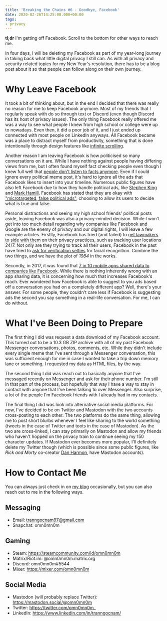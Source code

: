 ```yaml
---
title: 'Breaking the Chains #6 - Goodbye, Facebook'
date: 2020-02-26T14:25:00.000+00:00
tags:
- privacy
---
```

**tl;dr** I'm getting off Facebook. Scroll to the bottom for other ways to reach me.

In four days, I will be deleting my Facebook as part of my year-long journey in taking back what little digital privacy I still can. As with all privacy and security related topics for my New Year's resolution, there has to be a blog post about it so that people can follow along on their own journey.

# Why Leave Facebook
It took a bit of thinking about, but in the end I decided that there was really no reason for me to keep Facebook anymore. Most of my friends that I regularly speak with do so through text or Discord (even though Discord has its host of privacy issues). The only thing Facebook really offered me was a way to see what people I knew from high school or college were up to nowadays. Even then, it did a poor job of it, and I just ended up connected with most people on LinkedIn anyways. All Facebook became was a place to distract myself from productivity, something that is done intentionally through design features like [infinite scrolling](https://www.psychologytoday.com/us/blog/automatic-you/201208/infinite-scroll-the-webs-slot-machine).

Another reason I am leaving Facebook is how politicised so many conversations on it are. While I have nothing against people having differing views from me, but I often found myself fact checking people even though I knew full well that [people don't listen to facts anymore](https://www.theatlantic.com/science/archive/2017/03/this-article-wont-change-your-mind/519093/). Even if I could ignore every political meme post, it's hard to ignore all the ads that Facebook likes to insert into your timeline. Numerous public figures have also left Facebook due to how they handle political ads, like [Stephen King](https://www.theguardian.com/books/2020/feb/03/stephen-king-quits-facebook-over-false-claims-in-political-ads) and [Mark Hamill](https://www.bbc.com/news/technology-51090918). Facebook has stated that they are okay with ["microtargeted, false political ads"](https://qz.com/1782316/facebook-says-microtargeting-and-false-political-ads-are-fine/), choosing to allow its users to decide what is true and false.

Personal distractions and seeing my high school friends' political posts aside, leaving Facebook was also a privacy-minded decision. While I won't get into too much detail regarding why companies like Facebook and Google are the enemy of privacy and our digital rights, I will leave a few example articles. Firstlly, Facebook has tried (and failed) to [get lawmakers to side with them](https://www.cnbc.com/2019/12/17/facebook-responds-to-senators-questions-on-location-tracking-policy.html) on their privacy practices, such as tracking user locations 24/7. Not only are they trying to track all their users, Facebook in the past have tried to [ask for verification selfies](https://wersm.com/facebook-will-start-asking-for-a-selfie-to-verify-your-identity/) for facial recognition. Combine the two things, and we have the plot of *1984* in the works.

Secondly, in 2017, it was found that [7 in 10 mobile apps shared data to companies like Facebook](https://www.scientificamerican.com/article/7-in-10-smartphone-apps-share-your-data-with-third-party-services/). While there is nothing inherently wrong with an app sharing data, it is concerning how much that increases Facebook's reach. Ever wondered how Facebook is able to suggest to you ads based off a conversation you had on a completely different app? Well, there's your answer. For some people, they couldn't care less if Facebook is suggesting ads the second you say something in a real-life conversation. For me, I can do without.

# What I've Been Doing to Prepare
The first thing I did was request a data download of my Facebook account. This turned out to be a 10.3 GB ZIP archive with all of my past Facebook Messenger conversations, photos, comments, etc. While they didn't include every single meme that I've sent through a Messenger conversation, this was sufficient enough for me in case I wanted to take a trip down memory lane or something. I requested my data as HTML files, by the way.

The second thing I did was reach out to basically anyone that I've messaged recently on Messenger and ask for their phone number. I'm still in that part of the process, but hopefully that way I have a way to stay in contact with anyone that I've been talking to over Messenger. Also surprise, a lot of the people I'm Facebook friends with I already had in my contacts.

The final thing I did was look into alternative social media platforms. For now, I've decided to be on Twitter and Mastodon with the two accounts cross-posting to each other. The two platforms do the same thing, allowing me to post short blurbs whenever I feel like sharing to the world something (tweets in the case of Twitter and toots in the case of Mastodon). As the two are cross-linked, I can stay primarily on Mastodon and allow my friends who haven't hopped on the privacy train to continue seeing my 150 character updates. If Mastodon ever becomes more popular, I'll definitely delete my Twitter though (which is possible since some public figures, like *Rick and Morty* co-creator [Dan Harmon](https://mastodon.social/@danharmon), have Mastodon accounts).

# How to Contact Me
You can always just check in on [my blog](https://omn0mn0m.github.io/blog/) occasionally, but you can also reach out to me in the following ways.

## Messaging
- Email: tranngocnam97@gmail.com
- Snapchat: omn0mn0m

## Gaming
- Steam: https://steamcommunity.com/id/omn0mn0m
- Matrix/Riot.im: @omn0mn0m:matrix.org
- Discord: omn0mn0m#5544
- Mixer: https://mixer.com/omn0mn0m

## Social Media
- Mastodon (will probably replace Twitter): https://mastodon.social/@omn0mn0m
- Twitter: https://twitter.com/omn0mn0m_
- LinkedIn: https://www.linkedin.com/in/tranngocnam/
